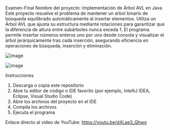 Examen-Final
Nombre del proyecto: Implementación de Árbol AVL en Java
Este proyecto resuelve el problema de mantener un árbol binario de búsqueda equilibrado automáticamente al insertar elementos. Utiliza un Árbol AVL que ajusta su estructura mediante rotaciones para garantizar que la diferencia de altura entre subárboles nunca exceda 1. El programa permite insertar números enteros uno por uno desde consola y visualizar el árbol jerárquicamente tras cada inserción, asegurando eficiencia en operaciones de búsqueda, inserción y eliminación.

![image](https://github.com/user-attachments/assets/1d7aaeb3-2be1-469d-8a07-57d02803c138)

![image](https://github.com/user-attachments/assets/4c348aed-e6a4-4171-abaa-3fbde7e372e9)

Instrucciones
1. Descarga o copia este repositorio
2. Abre tu editor de código o IDE favorito (por ejemplo, IntelliJ IDEA, Eclipse, Visual Studio Code)
3. Abre los archivos del proyecto en el IDE
4. Compila los archivos
5. Ejecuta el programa

 Enlace directo al video de YouTube:
 https://youtu.be/d4Lae3_Qhwo

